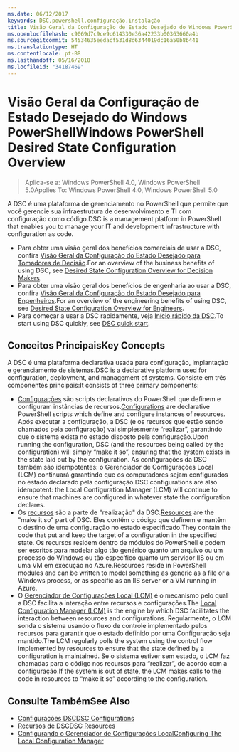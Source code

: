 ```yaml
---
ms.date: 06/12/2017
keywords: DSC,powershell,configuração,instalação
title: Visão Geral da Configuração de Estado Desejado do Windows PowerShell
ms.openlocfilehash: c9069d7c9ce9c614330e36a42233b00363660a4b
ms.sourcegitcommit: 54534635eedacf531d8d6344019dc16a50b8b441
ms.translationtype: HT
ms.contentlocale: pt-BR
ms.lasthandoff: 05/16/2018
ms.locfileid: "34187469"
---
```

# <a name="windows-powershell-desired-state-configuration-overview"></a><span data-ttu-id="8f4be-103">Visão Geral da Configuração de Estado Desejado do Windows PowerShell</span><span class="sxs-lookup"><span data-stu-id="8f4be-103">Windows PowerShell Desired State Configuration Overview</span></span>

> <span data-ttu-id="8f4be-104">Aplica-se a: Windows PowerShell 4.0, Windows PowerShell 5.0</span><span class="sxs-lookup"><span data-stu-id="8f4be-104">Applies To: Windows PowerShell 4.0, Windows PowerShell 5.0</span></span>

<span data-ttu-id="8f4be-105">A DSC é uma plataforma de gerenciamento no PowerShell que permite que você gerencie sua infraestrutura de desenvolvimento e TI com configuração como código.</span><span class="sxs-lookup"><span data-stu-id="8f4be-105">DSC is a management platform in PowerShell that enables you to manage your IT and development infrastructure with configuration as code.</span></span>

- <span data-ttu-id="8f4be-106">Para obter uma visão geral dos benefícios comerciais de usar a DSC, confira [Visão Geral da Configuração do Estado Desejado para Tomadores de Decisão](decisionMaker.md).</span><span class="sxs-lookup"><span data-stu-id="8f4be-106">For an overview of the business benefits of using DSC, see [Desired State Configuration Overview for Decision Makers](decisionMaker.md).</span></span>
- <span data-ttu-id="8f4be-107">Para obter uma visão geral dos benefícios de engenharia ao usar a DSC, confira [Visão Geral da Configuração do Estado Desejado para Engenheiros](DscForEngineers.md).</span><span class="sxs-lookup"><span data-stu-id="8f4be-107">For an overview of the engineering benefits of using DSC, see [Desired State Configuration Overview for Engineers](DscForEngineers.md).</span></span>
- <span data-ttu-id="8f4be-108">Para começar a usar a DSC rapidamente, veja [Início rápido da DSC](quickStart.md).</span><span class="sxs-lookup"><span data-stu-id="8f4be-108">To start using DSC quickly, see [DSC quick start](quickStart.md).</span></span>

## <a name="key-concepts"></a><span data-ttu-id="8f4be-109">Conceitos Principais</span><span class="sxs-lookup"><span data-stu-id="8f4be-109">Key Concepts</span></span>

<span data-ttu-id="8f4be-110">A DSC é uma plataforma declarativa usada para configuração, implantação e gerenciamento de sistemas.</span><span class="sxs-lookup"><span data-stu-id="8f4be-110">DSC is a declarative platform used for configuration, deployment, and management of systems.</span></span> <span data-ttu-id="8f4be-111">Consiste em três componentes principais:</span><span class="sxs-lookup"><span data-stu-id="8f4be-111">It consists of three primary components:</span></span>

- <span data-ttu-id="8f4be-112">[Configurações](configurations.md) são scripts declarativos do PowerShell que definem e configuram instâncias de recursos.</span><span class="sxs-lookup"><span data-stu-id="8f4be-112">[Configurations](configurations.md) are declarative PowerShell scripts which define and configure instances of resources.</span></span>
    <span data-ttu-id="8f4be-113">Após executar a configuração, a DSC (e os recursos que estão sendo chamados pela configuração) vai simplesmente “realizar”, garantindo que o sistema exista no estado disposto pela configuração.</span><span class="sxs-lookup"><span data-stu-id="8f4be-113">Upon running the configuration, DSC (and the resources being called by the configuration) will simply “make it so”, ensuring that the system exists in the state laid out by the configuration.</span></span>
    <span data-ttu-id="8f4be-114">As configurações da DSC também são idempotentes: o Gerenciador de Configurações Local (LCM) continuará garantindo que os computadores sejam configurados no estado declarado pela configuração.</span><span class="sxs-lookup"><span data-stu-id="8f4be-114">DSC configurations are also idempotent: the Local Configuration Manager (LCM) will continue to ensure that machines are configured in whatever state the configuration declares.</span></span>
- <span data-ttu-id="8f4be-115">Os [recursos](resources.md) são a parte de "realização" da DSC.</span><span class="sxs-lookup"><span data-stu-id="8f4be-115">[Resources](resources.md) are the "make it so" part of DSC.</span></span> <span data-ttu-id="8f4be-116">Eles contêm o código que definem e mantêm o destino de uma configuração no estado especificado.</span><span class="sxs-lookup"><span data-stu-id="8f4be-116">They contain the code that put and keep the target of a configuration in the specified state.</span></span>
    <span data-ttu-id="8f4be-117">Os recursos residem dentro de módulos do PowerShell e podem ser escritos para modelar algo tão genérico quanto um arquivo ou um processo do Windows ou tão específico quanto um servidor IIS ou em uma VM em execução no Azure.</span><span class="sxs-lookup"><span data-stu-id="8f4be-117">Resources reside in PowerShell modules and can be written to model something as generic as a file or a Windows process, or as specific as an IIS server or a VM running in Azure.</span></span>
- <span data-ttu-id="8f4be-118">O [Gerenciador de Configurações Local (LCM)](metaConfig.md) é o mecanismo pelo qual a DSC facilita a interação entre recursos e configurações.</span><span class="sxs-lookup"><span data-stu-id="8f4be-118">The [Local Configuration Manager (LCM)](metaConfig.md) is the engine by which DSC facilitates the interaction between resources and configurations.</span></span>
    <span data-ttu-id="8f4be-119">Regularmente, o LCM sonda o sistema usando o fluxo de controle implementado pelos recursos para garantir que o estado definido por uma Configuração seja mantido.</span><span class="sxs-lookup"><span data-stu-id="8f4be-119">The LCM regularly polls the system using the control flow implemented by resources to ensure that the state defined by a configuration is maintained.</span></span>
    <span data-ttu-id="8f4be-120">Se o sistema estiver sem estado, o LCM faz chamadas para o código nos recursos para “realizar”, de acordo com a configuração.</span><span class="sxs-lookup"><span data-stu-id="8f4be-120">If the system is out of state, the LCM makes calls to the code in resources to “make it so” according to the configuration.</span></span>

## <a name="see-also"></a><span data-ttu-id="8f4be-121">Consulte Também</span><span class="sxs-lookup"><span data-stu-id="8f4be-121">See Also</span></span>

- [<span data-ttu-id="8f4be-122">Configurações DSC</span><span class="sxs-lookup"><span data-stu-id="8f4be-122">DSC Configurations</span></span>](configurations.md)
- [<span data-ttu-id="8f4be-123">Recursos de DSC</span><span class="sxs-lookup"><span data-stu-id="8f4be-123">DSC Resources</span></span>](resources.md)
- [<span data-ttu-id="8f4be-124">Configurando o Gerenciador de Configurações Local</span><span class="sxs-lookup"><span data-stu-id="8f4be-124">Configuring The Local Configuration Manager</span></span>](metaConfig.md)